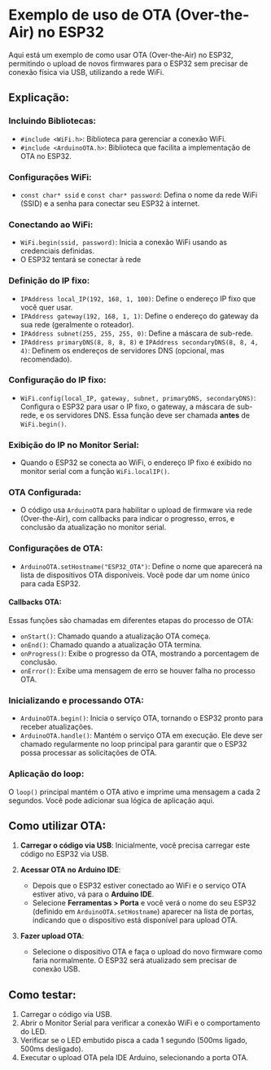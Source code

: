 # Exemplo de uso de OTA (Over-the-Air) no ESP32

Aqui está um exemplo de como usar OTA (Over-the-Air) no ESP32, permitindo o upload de novos firmwares para o ESP32 sem precisar de conexão física via USB, utilizando a rede WiFi.

## Explicação:

### Incluindo Bibliotecas:

- `#include <WiFi.h>`: Biblioteca para gerenciar a conexão WiFi.
- `#include <ArduinoOTA.h>`: Biblioteca que facilita a implementação de OTA no ESP32.

### Configurações WiFi:
- `const char* ssid` e `const char* password`: Defina o nome da rede WiFi (SSID) e a senha para conectar seu ESP32 à internet.

### Conectando ao WiFi:
- `WiFi.begin(ssid, password)`: Inicia a conexão WiFi usando as credenciais definidas.
- O ESP32 tentará se conectar à rede

### Definição do IP fixo:
- `IPAddress local_IP(192, 168, 1, 100)`: Define o endereço IP fixo que você quer usar.
- `IPAddress gateway(192, 168, 1, 1)`: Define o endereço do gateway da sua rede (geralmente o roteador).
- `IPAddress subnet(255, 255, 255, 0)`: Define a máscara de sub-rede.
- `IPAddress primaryDNS(8, 8, 8, 8)` e `IPAddress secondaryDNS(8, 8, 4, 4)`: Definem os endereços de servidores DNS (opcional, mas recomendado).

### Configuração do IP fixo:
- `WiFi.config(local_IP, gateway, subnet, primaryDNS, secondaryDNS)`: Configura o ESP32 para usar o IP fixo, o gateway, a máscara de sub-rede, e os servidores DNS. Essa função deve ser chamada **antes** de `WiFi.begin()`.

### Exibição do IP no Monitor Serial:
- Quando o ESP32 se conecta ao WiFi, o endereço IP fixo é exibido no monitor serial com a função `WiFi.localIP()`.

### OTA Configurada:
- O código usa `ArduinoOTA` para habilitar o upload de firmware via rede (Over-the-Air), com callbacks para indicar o progresso, erros, e conclusão da atualização no monitor serial.


### Configurações de OTA:
- `ArduinoOTA.setHostname("ESP32_OTA")`: Define o nome que aparecerá na lista de dispositivos OTA disponíveis. Você pode dar um nome único para cada ESP32.

#### Callbacks OTA:
Essas funções são chamadas em diferentes etapas do processo de OTA:
- `onStart()`: Chamado quando a atualização OTA começa.
- `onEnd()`: Chamado quando a atualização OTA termina.
- `onProgress()`: Exibe o progresso da OTA, mostrando a porcentagem de conclusão.
- `onError()`: Exibe uma mensagem de erro se houver falha no processo OTA.

### Inicializando e processando OTA:
- `ArduinoOTA.begin()`: Inicia o serviço OTA, tornando o ESP32 pronto para receber atualizações.
- `ArduinoOTA.handle()`: Mantém o serviço OTA em execução. Ele deve ser chamado regularmente no loop principal para garantir que o ESP32 possa processar as solicitações de OTA.

### Aplicação do loop:
O `loop()` principal mantém o OTA ativo e imprime uma mensagem a cada 2 segundos. Você pode adicionar sua lógica de aplicação aqui.

## Como utilizar OTA:

1. **Carregar o código via USB**: Inicialmente, você precisa carregar este código no ESP32 via USB.

2. **Acessar OTA no Arduino IDE**:
   - Depois que o ESP32 estiver conectado ao WiFi e o serviço OTA estiver ativo, vá para o **Arduino IDE**.
   - Selecione **Ferramentas > Porta** e você verá o nome do seu ESP32 (definido em `ArduinoOTA.setHostname`) aparecer na lista de portas, indicando que o dispositivo está disponível para upload OTA.

3. **Fazer upload OTA**:
   - Selecione o dispositivo OTA e faça o upload do novo firmware como faria normalmente. O ESP32 será atualizado sem precisar de conexão USB.

## Como testar:

1. Carregar o código via USB.
2. Abrir o Monitor Serial para verificar a conexão WiFi e o comportamento do LED.
3. Verificar se o LED embutido pisca a cada 1 segundo (500ms ligado, 500ms desligado).
4. Executar o upload OTA pela IDE Arduino, selecionando a porta OTA.


